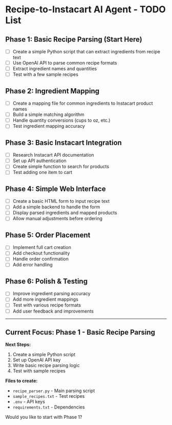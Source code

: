 # Recipe-to-Instacart AI Agent - TODO List

## Phase 1: Basic Recipe Parsing (Start Here)
- [ ] Create a simple Python script that can extract ingredients from recipe text
- [ ] Use OpenAI API to parse common recipe formats
- [ ] Extract ingredient names and quantities
- [ ] Test with a few sample recipes

## Phase 2: Ingredient Mapping
- [ ] Create a mapping file for common ingredients to Instacart product names
- [ ] Build a simple matching algorithm
- [ ] Handle quantity conversions (cups to oz, etc.)
- [ ] Test ingredient mapping accuracy

## Phase 3: Basic Instacart Integration
- [ ] Research Instacart API documentation
- [ ] Set up API authentication
- [ ] Create simple function to search for products
- [ ] Test adding one item to cart

## Phase 4: Simple Web Interface
- [ ] Create a basic HTML form to input recipe text
- [ ] Add a simple backend to handle the form
- [ ] Display parsed ingredients and mapped products
- [ ] Allow manual adjustments before ordering

## Phase 5: Order Placement
- [ ] Implement full cart creation
- [ ] Add checkout functionality
- [ ] Handle order confirmation
- [ ] Add error handling

## Phase 6: Polish & Testing
- [ ] Improve ingredient parsing accuracy
- [ ] Add more ingredient mappings
- [ ] Test with various recipe formats
- [ ] Add user feedback and improvements

---

## Current Focus: Phase 1 - Basic Recipe Parsing

**Next Steps:**
1. Create a simple Python script
2. Set up OpenAI API key
3. Write basic recipe parsing logic
4. Test with sample recipes

**Files to create:**
- `recipe_parser.py` - Main parsing script
- `sample_recipes.txt` - Test recipes
- `.env` - API keys
- `requirements.txt` - Dependencies

Would you like to start with Phase 1? 